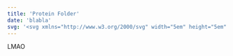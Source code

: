 ```yaml
---
title: 'Protein Folder'
date: 'blabla'
svg: '<svg xmlns="http://www.w3.org/2000/svg" width="5em" height="5em" viewBox="0 0 16 16"><path fill="currentColor" d="M11 8a3 3 0 1 0-2.707-1.705l-2.34 1.17a2.5 2.5 0 1 0 .76 3.2l2.296 1.148a2 2 0 1 0 .343-.946l-2.359-1.18Q7 9.596 7 9.5c0-.463-.126-.897-.345-1.268L8.878 7.12A3 3 0 0 0 11 8m0-1a2 2 0 1 1 0-4a2 2 0 0 1 0 4m-6.5 4a1.5 1.5 0 1 1 0-3a1.5 1.5 0 0 1 0 3m7.5 1a1 1 0 1 1-2 0a1 1 0 0 1 2 0"/></svg>'
---
```

LMAO
